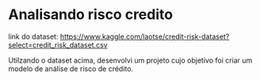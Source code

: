 # Analisando risco credito


link do dataset: https://www.kaggle.com/laotse/credit-risk-dataset?select=credit_risk_dataset.csv

Utilzando o dataset acima, desenvolvi um projeto cujo objetivo foi criar um modelo de análise de risco de crédito.
